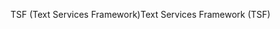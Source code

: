 <span data-ttu-id="96a1d-101">TSF (Text Services Framework)</span><span class="sxs-lookup"><span data-stu-id="96a1d-101">Text Services Framework (TSF)</span></span>